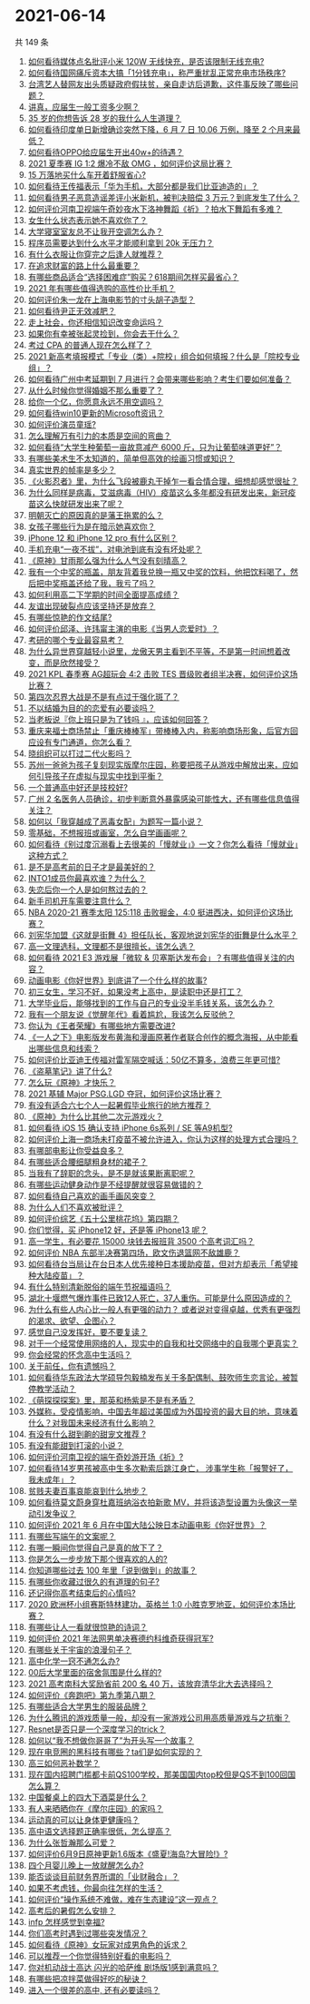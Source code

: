 # 2021-06-14

共 149 条

<!-- BEGIN -->
<!-- 最后更新时间 Mon Jun 14 2021 23:01:55 GMT+0800 (China Standard Time) -->

1. [如何看待媒体点名批评小米 120W 无线快充，是否该限制无线充电?](https://www.zhihu.com/question/464750035)
2. [如何看待国网痛斥资本大搞「1分钱充电」，称严重扰乱正常充电市场秩序?](https://www.zhihu.com/question/464766118)
3. [台湾艺人替网友出头质疑政府假扶贫，亲自走访后道歉，这件事反映了哪些问题？](https://www.zhihu.com/question/464604915)
4. [讲真，应届生一般工资多少啊？](https://www.zhihu.com/question/58570383)
5. [35 岁的你想告诉 28 岁的我什么人生道理？](https://www.zhihu.com/question/345832687)
6. [如何看待印度单日新增确诊突然下降，6 月 7 日 10.06 万例，降至 2
   个月来最低？](https://www.zhihu.com/question/464053148)
7. [如何看待OPPO给应届生开出40w+的待遇？](https://www.zhihu.com/question/420016446)
8. [2021 夏季赛 IG 1:2 爆冷不敌 OMG
   ，如何评价这局比赛？](https://www.zhihu.com/question/464979853)
9. [15 万落地买什么车开着舒服省心?](https://www.zhihu.com/question/441839447)
10. [如何看待王传福表示「华为手机，大部分都是我们比亚迪造的」？](https://www.zhihu.com/question/464283085)
11. [如何看待男子恶意造谣差评小米新机，被判决赔偿 3
    万元？到底发生了什么？](https://www.zhihu.com/question/464106592)
12. [如何评价河南卫视端午奇妙夜水下洛神舞蹈《祈》？拍水下舞蹈有多难？](https://www.zhihu.com/question/464684523)
13. [女生什么状态表示她不喜欢你了？](https://www.zhihu.com/question/302142050)
14. [大学寝室室友总不让我开空调怎么办？](https://www.zhihu.com/question/38044867)
15. [程序员需要达到什么水平才能顺利拿到 20k 无压力？](https://www.zhihu.com/question/47597895)
16. [有什么衣服让你穿完之后逢人就推荐？](https://www.zhihu.com/question/368860490)
17. [在追求财富的路上什么最重要？](https://www.zhihu.com/question/458500163)
18. [有哪些商品适合“选择困难症”购买？618期间怎样买最省心？](https://www.zhihu.com/question/464799772)
19. [2021 年有哪些值得选购的高性价比手机？](https://www.zhihu.com/question/445602881)
20. [如何评价朱一龙在上海电影节的寸头胡子造型？](https://www.zhihu.com/question/464613394)
21. [如何看待尹正无效减肥？](https://www.zhihu.com/question/464743137)
22. [走上社会，你还相信知识改变命运吗？](https://www.zhihu.com/question/463697639)
23. [如果你有幸被张起灵捡到，你会去干什么？](https://www.zhihu.com/question/451135363)
24. [考过 CPA 的普通人现在怎么样了？](https://www.zhihu.com/question/406026927)
25. [2021
    新高考填报模式「专业（类）+院校」组合如何填报？什么是「院校专业组」？](https://www.zhihu.com/question/445687781)
26. [如何看待广州中考延期到 7
    月进行？会带来哪些影响？考生们要如何准备？](https://www.zhihu.com/question/464957932)
27. [从什么时候你觉得婚姻不那么重要了？](https://www.zhihu.com/question/454383382)
28. [给你一个亿，你愿意永远不用空调吗？](https://www.zhihu.com/question/461752259)
29. [如何看待win10更新的Microsoft资讯？](https://www.zhihu.com/question/464120290)
30. [如何评价演员童瑶?](https://www.zhihu.com/question/374564039)
31. [怎么理解万有引力的本质是空间的弯曲？](https://www.zhihu.com/question/330796123)
32. [如何看待“大学生种葡萄一亩故意减产 6000
    斤，只为让葡萄味道更好”？](https://www.zhihu.com/question/464455061)
33. [有哪些美术生不太知道的，简单但高效的绘画习惯或知识？](https://www.zhihu.com/question/291527457)
34. [真实世界的帧率是多少？](https://www.zhihu.com/question/463432278)
35. [《火影忍者》里，为什么飞段被鹿丸干掉乍一看合情合理，细想却感觉很扯？](https://www.zhihu.com/question/459621987)
36. [为什么同样是病毒，艾滋病毒（HIV）疫苗这么多年都没有研发出来，新冠疫苗这么快就研发出来了呢？](https://www.zhihu.com/question/464293186)
37. [明朝灭亡的原因真的是藩王拖累的么？](https://www.zhihu.com/question/458323327)
38. [女孩子哪些行为是在暗示她喜欢你？](https://www.zhihu.com/question/457449556)
39. [iPhone 12 和 iPhone 12 pro 有什么区别？](https://www.zhihu.com/question/425539076)
40. [手机充电“一夜不拔”，对电池到底有没有坏处呢？](https://www.zhihu.com/question/351666337)
41. [《原神》甘雨那么强为什么人气没有刻晴高？](https://www.zhihu.com/question/464391717)
42. [我有一个中奖的瓶盖，朋友背着我兑换一瓶又中奖的饮料，他把饮料喝了，然后把中奖瓶盖还给了我，我亏了吗？](https://www.zhihu.com/question/459981000)
43. [如何利用高二下学期的时间全面提高成绩？](https://www.zhihu.com/question/313416625)
44. [友谊出现破裂点应该坚持还是放弃？](https://www.zhihu.com/question/462488888)
45. [有哪些惊艳的作文结尾?](https://www.zhihu.com/question/369181074)
46. [如何评价邱泽、许玮甯主演的电影《当男人恋爱时》？](https://www.zhihu.com/question/461879258)
47. [考研的哪个专业最容易考？](https://www.zhihu.com/question/322507815)
48. [为什么异世界穿越轻小说里，龙傲天男主看到不平等，不是第一时间想着改变，而是欣然接受？](https://www.zhihu.com/question/464353705)
49. [2021 KPL 春季赛 AG超玩会 4:2 击败 TES
    晋级败者组半决赛，如何评价这场比赛？](https://www.zhihu.com/question/464861706)
50. [第四次忍界大战是不是有点过于强化斑了？](https://www.zhihu.com/question/463167494)
51. [不以结婚为目的的恋爱有必要谈吗？](https://www.zhihu.com/question/349668499)
52. [当老板说『你上班只是为了钱吗 』，应该如何回答？](https://www.zhihu.com/question/459271480)
53. [重庆来福士商场禁止「重庆棒棒军」带棒棒入内，称影响商场形象，后官方回应设有专门通道，你怎么看？](https://www.zhihu.com/question/464277644)
54. [晓组织可以打过二代火影吗？](https://www.zhihu.com/question/462986796)
55. [苏州一爸爸为孩子复刻现实版摩尔庄园，称要把孩子从游戏中解放出来，应如何引导孩子在虚拟与现实中找到平衡？](https://www.zhihu.com/question/464491170)
56. [一个普通高中好还是技校好?](https://www.zhihu.com/question/463491459)
57. [广州 2
    名医务人员确诊，初步判断意外暴露感染可能性大，还有哪些信息值得关注？](https://www.zhihu.com/question/464902327)
58. [如何以「我穿越成了恶毒女配」为题写一篇小说？](https://www.zhihu.com/question/434090318)
59. [零基础，不想报班或画室，怎么自学画画呢？](https://www.zhihu.com/question/22053236)
60. [如何看待《别过度沉溺看上去很美的「慢就业」》一文？你怎么看待「慢就业」这种方式？](https://www.zhihu.com/question/464448399)
61. [是不是高考前的日子才是最美好的？](https://www.zhihu.com/question/463570391)
62. [INTO1成员你最喜欢谁？为什么？](https://www.zhihu.com/question/459155590)
63. [失恋后你一个人是如何熬过去的？](https://www.zhihu.com/question/337271526)
64. [新手司机开车需要注意什么？](https://www.zhihu.com/question/418373990)
65. [NBA 2020-21 赛季太阳 125:118 击败掘金，4:0
    挺进西决，如何评价这场比赛？](https://www.zhihu.com/question/464894466)
66. [刘宪华加盟《这就是街舞
    4》担任队长，客观地说刘宪华的街舞是什么水平？](https://www.zhihu.com/question/464486529)
67. [高一文理选科，文理都不是很擅长，该怎么选？](https://www.zhihu.com/question/463506260)
68. [如何看待 2021 E3 游戏展「微软 &
    贝塞斯达发布会」？有哪些值得关注的内容？](https://www.zhihu.com/question/464870968)
69. [动画电影《你好世界》到底讲了一个什么样的故事?](https://www.zhihu.com/question/464262833)
70. [初三女生，学习不好，如果没考上高中，是读职中还是打工？](https://www.zhihu.com/question/458989163)
71. [大学毕业后，能够找到的工作与自己的专业没半毛钱关系，该怎么办？](https://www.zhihu.com/question/453483009)
72. [我有一个朋友说《觉醒年代》看着尴尬，我该怎么反驳他？](https://www.zhihu.com/question/451585351)
73. [你认为《王者荣耀》有哪些地方需要改进?](https://www.zhihu.com/question/458625117)
74. [《一人之下》电影版发布黄海和漫画原著作者联合创作的概念海报，从中能看出哪些信息和线索？](https://www.zhihu.com/question/464799145)
75. [如何评价比亚迪王传福对雷军隔空喊话：50亿不算多，浪费三年更可惜?](https://www.zhihu.com/question/464298292)
76. [《盗墓笔记》讲了什么?](https://www.zhihu.com/question/32090742)
77. [怎么玩《原神》才快乐？](https://www.zhihu.com/question/458800508)
78. [2021 基辅 Major PSG.LGD
    夺冠，如何评价这场比赛？](https://www.zhihu.com/question/464892135)
79. [有没有适合六七个人一起暑假毕业旅行的地方推荐？](https://www.zhihu.com/question/460217937)
80. [《原神》为什么比其他二次元游戏火？](https://www.zhihu.com/question/463779591)
81. [如何看待 iOS 15 确认支持 iPhone 6s系列 / SE
    等A9机型?](https://www.zhihu.com/question/463795738)
82. [如何评价上海一商场未打疫苗不被允许进入，你认为这样的处理方式合理吗？](https://www.zhihu.com/question/463818396)
83. [有哪部电影让你受益良多？](https://www.zhihu.com/question/303835412)
84. [有哪些适合腰细腿粗身材的裙子？](https://www.zhihu.com/question/451854465)
85. [当我有了辞职的念头，是不是就该果断离职呢？](https://www.zhihu.com/question/399873490)
86. [有哪些运动健身动作是不经提醒就很容易做错的？](https://www.zhihu.com/question/270921440)
87. [如何看待自己喜欢的画手画风突变？](https://www.zhihu.com/question/307511431)
88. [为什么人们不喜欢被批评？](https://www.zhihu.com/question/22987136)
89. [如何评价综艺《五十公里桃花坞》第四期？](https://www.zhihu.com/question/464676192)
90. [你们觉得，买 iPhone12 好，还是等 iPhone13
    呢？](https://www.zhihu.com/question/426253380)
91. [高一学生，有必要花 15000 块钱去报班背 3500
    个高考词汇吗？](https://www.zhihu.com/question/460422473)
92. [如何评价 NBA 东部半决赛第四场，欧文伤退篮网不敌雄鹿？](https://www.zhihu.com/question/464891369)
93. [如何看待台当局让在台日本人优先接种日本援助疫苗，但对方却表示「希望接种大陆疫苗」？](https://www.zhihu.com/question/464492676)
94. [有什么特别清新脱俗的端午节祝福语吗？](https://www.zhihu.com/question/281359595)
95. [湖北十堰燃气爆炸事件已致12人死亡，37人重伤。可能是什么原因造成的？](https://www.zhihu.com/question/464751425)
96. [为什么有些人内心比一般人有更强的动力？
    或者说对变得卓越，优秀有更强烈的渴求、欲望、企图心？](https://www.zhihu.com/question/19670723)
97. [感觉自己没发挥好，要不要复读？](https://www.zhihu.com/question/464121867)
98. [对于一个经常使用网络的人，现实中的自我和社交网络中的自我哪个更真实？](https://www.zhihu.com/question/22669483)
99. [你会经常的怀念高中生活吗？](https://www.zhihu.com/question/430748904)
100. [关于前任，你有遗憾吗？](https://www.zhihu.com/question/458229866)
101. [如何看待华东政法大学硕导包毅楠发布关于多配偶制、鼓吹师生恋言论，被暂停教学活动？](https://www.zhihu.com/question/463918672)
102. [《萌探探探案》里，那英和杨紫是不是有矛盾？](https://www.zhihu.com/question/464554526)
103. [外媒称，受疫情影响，中国去年超过美国成为外国投资的最大目的地，意味着什么？对我国未来经济有什么影响？](https://www.zhihu.com/question/457880259)
104. [有没有什么甜到齁的甜宠文推荐 ?](https://www.zhihu.com/question/362988648)
105. [有没有能甜到打滚的小说？](https://www.zhihu.com/question/440275476)
106. [如何评价河南卫视的端午奇妙游开场《祈》?](https://www.zhihu.com/question/464708590)
107. [如何看待14岁男孩被高中生多次勒索后跳江身亡，
     涉事学生称「报警好了，我未成年」？](https://www.zhihu.com/question/464277122)
108. [贫贱夫妻百事哀能哀到什么地步？](https://www.zhihu.com/question/363473759)
109. [如何看待莫文蔚身穿杜嘉班纳浴衣拍新歌
     MV，并将该造型设置为头像这一举动引发争议？](https://www.zhihu.com/question/464608586)
110. [如何评价 2021 年 6
     月在中国大陆公映日本动画电影《你好世界》？](https://www.zhihu.com/question/462217412)
111. [有哪些写端午的文案呢？](https://www.zhihu.com/question/464227774)
112. [有哪一瞬间你觉得自己是真的放下了？](https://www.zhihu.com/question/462689698)
113. [你是怎么一步步放下那个很喜欢的人的?](https://www.zhihu.com/question/462214825)
114. [你知道哪些过去 100 年里「说到做到」的故事？](https://www.zhihu.com/question/464242642)
115. [有哪些你收藏过很久的有道理的句子?](https://www.zhihu.com/question/458504321)
116. [还记得你高考结束后的心情吗?](https://www.zhihu.com/question/464556915)
117. [2020 欧洲杯小组赛斯特林建功，英格兰 1:0
     小胜克罗地亚，如何评价本场比赛？](https://www.zhihu.com/question/464785707)
118. [有哪些让人一看就很惊艳的诗词？](https://www.zhihu.com/question/458249179)
119. [如何评价 2021 年法网男单决赛德约科维奇获得冠军?](https://www.zhihu.com/question/464882084)
120. [有哪些关于宇宙的浪漫句子？](https://www.zhihu.com/question/441262929)
121. [高中化学一窍不通怎么办?](https://www.zhihu.com/question/352785195)
122. [00后大学里面的宿舍氛围是什么样的?](https://www.zhihu.com/question/464374285)
123. [2021 高考南科大奖励省前 200 名 40
     万，该放弃清华北大去选择吗？](https://www.zhihu.com/question/464200988)
124. [如何评价《奔跑吧》第九季第八期？](https://www.zhihu.com/question/464526784)
125. [有哪些适合大学男生的服装品牌？](https://www.zhihu.com/question/282681681)
126. [为什么腾讯的游戏质量一般，却没有一家游戏公司用高质量游戏与之抗衡？](https://www.zhihu.com/question/437231835)
127. [Resnet是否只是一个深度学习的trick？](https://www.zhihu.com/question/459892388)
128. [如何以“我不想做你哥哥了”为开头写一个故事？](https://www.zhihu.com/question/450075897)
129. [现在电竞圈的黑科技有哪些？ta们是如何实现的？](https://www.zhihu.com/question/464083941)
130. [高三如何恶补数学？](https://www.zhihu.com/question/27285776)
131. [现在国内招聘门槛都卡前QS100学校，那美国国内top校但是QS不到100回国怎么算？](https://www.zhihu.com/question/463057342)
132. [中国餐桌上的四大下酒菜是什么？](https://www.zhihu.com/question/462205949)
133. [有人来晒晒你在《摩尔庄园》的家吗？](https://www.zhihu.com/question/463512086)
134. [运动真的可以让身体更健康吗？](https://www.zhihu.com/question/453841541)
135. [高中语文选择题正确率很低，怎么提高？](https://www.zhihu.com/question/268757871)
136. [为什么张哲瀚那么可爱？](https://www.zhihu.com/question/457147181)
137. [如何评价6月9日原神更新1.6版本《盛夏!海岛?大冒险!》?](https://www.zhihu.com/question/464000878)
138. [四个月婴儿晚上一放就醒怎么办?](https://www.zhihu.com/question/434473712)
139. [能否谈谈目前财务界所谓的「业财融合」？](https://www.zhihu.com/question/276174221)
140. [如果不考虑钱，你最向往怎样的生活？](https://www.zhihu.com/question/463878603)
141. [如何评价“操作系统不难做，难在生态建设”这一观点？](https://www.zhihu.com/question/464418369)
142. [高考后的暑假怎么安排？](https://www.zhihu.com/question/398637488)
143. [infp 怎样感觉到幸福?](https://www.zhihu.com/question/462853839)
144. [你们高考时遇到过哪些突发情况？](https://www.zhihu.com/question/284637836)
145. [如何看待《原神》女玩家对成男角色的诉求？](https://www.zhihu.com/question/464253913)
146. [可以推荐一个你觉得特别好看的电影吗？](https://www.zhihu.com/question/460500917)
147. [你对机动战士高达 闪光的哈萨维 剧场版1感到满意吗？](https://www.zhihu.com/question/464485964)
148. [有哪些把凉拌菜做得好吃的秘诀？](https://www.zhihu.com/question/327948969)
149. [进入一个很差的高中, 还有必要读吗？](https://www.zhihu.com/question/463427251)

<!-- END -->
